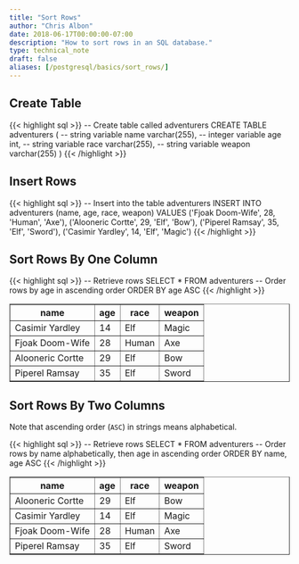 ```yaml
---
title: "Sort Rows"
author: "Chris Albon"
date: 2018-06-17T00:00:00-07:00
description: "How to sort rows in an SQL database."
type: technical_note
draft: false
aliases: [/postgresql/basics/sort_rows/]
---
```


## Create Table

{{< highlight sql >}}
-- Create table called adventurers
CREATE TABLE adventurers (
    -- string variable
    name varchar(255),
    -- integer variable
    age int,
    -- string variable
    race varchar(255),
    -- string variable
    weapon varchar(255)
)
{{< /highlight >}}

## Insert Rows

{{< highlight sql >}}
-- Insert into the table adventurers
INSERT INTO adventurers (name, age, race, weapon)
VALUES ('Fjoak Doom-Wife', 28, 'Human', 'Axe'),
       ('Alooneric Cortte', 29, 'Elf', 'Bow'),
       ('Piperel Ramsay', 35, 'Elf', 'Sword'),
       ('Casimir Yardley', 14, 'Elf', 'Magic')
{{< /highlight >}}

## Sort Rows By One Column

{{< highlight sql >}}
-- Retrieve rows
SELECT * FROM adventurers
-- Order rows by age in ascending order
ORDER BY age ASC
{{< /highlight >}}
<table border="1" style="border-collapse:collapse">
<tr><th>name</th><th>age</th><th>race</th><th>weapon</th></tr>
<tr><td>Casimir Yardley</td><td>14</td><td>Elf</td><td>Magic</td></tr>
<tr><td>Fjoak Doom-Wife</td><td>28</td><td>Human</td><td>Axe</td></tr>
<tr><td>Alooneric Cortte</td><td>29</td><td>Elf</td><td>Bow</td></tr>
<tr><td>Piperel Ramsay</td><td>35</td><td>Elf</td><td>Sword</td></tr></table>

## Sort Rows By Two Columns

Note that ascending order (`ASC`) in strings means alphabetical.

{{< highlight sql >}}
-- Retrieve rows
SELECT * FROM adventurers
-- Order rows by name alphabetically, then age in ascending order
ORDER BY name, age ASC
{{< /highlight >}}
<table border="1" style="border-collapse:collapse">
<tr><th>name</th><th>age</th><th>race</th><th>weapon</th></tr>
<tr><td>Alooneric Cortte</td><td>29</td><td>Elf</td><td>Bow</td></tr>
<tr><td>Casimir Yardley</td><td>14</td><td>Elf</td><td>Magic</td></tr>
<tr><td>Fjoak Doom-Wife</td><td>28</td><td>Human</td><td>Axe</td></tr>
<tr><td>Piperel Ramsay</td><td>35</td><td>Elf</td><td>Sword</td></tr></table>